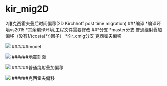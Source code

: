 # kir_mig2D
2维克西霍夫叠后时间偏移(2D Kirchhoff post time migration)
##*编译
	*编译环境vs2015
	*其余编译环境,工程文件需要修改
##*分支
	*master分支 普通绕射叠加偏移（没有1/(cos(a)*r)因子）
	*Kir_cmig分支 克西霍夫偏移
	
![](https://github.com/seancug/kir_mig2D/tree/master/picture/model.gif)
######model

![](https://github.com/seancug/kir_mig2D/tree/master/picture/before_migraton.gif)
######地震剖面

![](https://github.com/seancug/kir_mig2D/tree/master/picture/simple_migration.gif)
######普通绕射叠加偏移

![](https://github.com/seancug/kir_mig2D/tree/master/picture/Kirchhoff_migration.gif)
######克西霍夫偏移
